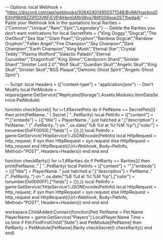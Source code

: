 -- Options:
local Webhook = "https://discord.com/api/webhooks/926424014950371348/Bv9AHvaybnsDKXhPRHt9ZZjPD3VKFjEVP4jHenGAftr08ya78tlfG09xop2ST1twda4r" -- Paste your Webhook link in the quotations
local Rarities = {"Common","Unique","Rare","Epic","Legendary"} -- Delete the Rarities you don't want notifcations for
local SecretPets = {"King Doggy","Dogcat","The OwOlord","Sea Star","Giant Pearl","Gryphon","Rainbow Dogcat","Rainbow Gryphon","Fallen Angel","Fire Champion","Sky Champion","Dark Champion","Earth Champion","King Mush","Eternal Star","Crystal Teddy","Plasma Wolflord","Galactic Paladin","Eternal Cucumber","Dragonfruit","King Slime","Candycorn Shard","Sinister Shard","Sinister Lord 2.0","Wolf Skull","Guardian Skull","Angelic Skull","King Skull","Sinister Skull","BGS Plaque","Demonic Ghost Spirit","Angelic Ghost Spirit"}

-- Script:
local Headers = {["content-type"] = "application/json"} -- Don't Modify
local PetModule = require(game:GetService("ReplicatedStorage").Assets.Modules.ItemDataService.PetModule)

function checkSecret()
   for i=1,#SecretPets do
       if PetName == SecretPets[i] then
           print(PetName.." | Secret | "..PetRarity)
           local PetInfo = {["content"] = "",["embeds"] = {{["title"] = PlayerName.." just hatched a:",["description"] = PetName.." ("..PetRarity..") on "..os.date("%B %d at %I:%M %p"),["color"] = tonumber(0xFF0000),["fields"] = {}},}}
           local PetInfo = game:GetService('HttpService'):JSONEncode(PetInfo)
           local HttpRequest = http_request;
           if syn then HttpRequest = syn.request else HttpRequest = http_request end
           HttpRequest({Url=Webhook, Body=PetInfo, Method="POST", Headers=Headers})
       end
   end
end

function checkRarity()
   for i=1,#Rarities do
       if PetRarity == Rarities[i] then
           print(PetName.." | "..PetRarity)
           local PetInfo = {["content"] = "",["embeds"] = {{["title"] = PlayerName.." just hatched a:",["description"] = PetName.." ("..PetRarity..") on "..os.date("%B %d at %I:%M %p"),["color"] = tonumber(0x0000FF),["fields"] = {}},}}
           local PetInfo = game:GetService('HttpService'):JSONEncode(PetInfo)
           local HttpRequest = http_request;
           if syn then HttpRequest = syn.request else HttpRequest = http_request end
           HttpRequest({Url=Webhook, Body=PetInfo, Method="POST", Headers=Headers})
       end
   end
end

workspace.ChildAdded:Connect(function(Pet)
   PetName = Pet.Name
   PlayerName = game:GetService("Players").LocalPlayer.Name
   Time = os.time
   if Pet:FindFirstChild("State") and PetModule[PetName] then
       PetRarity = PetModule[PetName].Rarity
       checkSecret()
       checkRarity()
   end
end)
